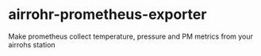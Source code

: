 # airrohr-prometheus-exporter
Make prometheus collect temperature, pressure and PM metrics from your airrohs station
